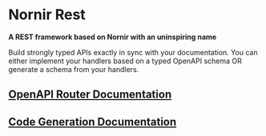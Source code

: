 # Nornir Rest

**A REST framework based on Nornir with an uninspiring name**

Build strongly typed APIs exactly in sync with your documentation.
You can either implement your handlers based on a typed OpenAPI schema OR generate a schema from your handlers.

## [OpenAPI Router Documentation](openapi.md)

## [Code Generation Documentation](codegen.md)
